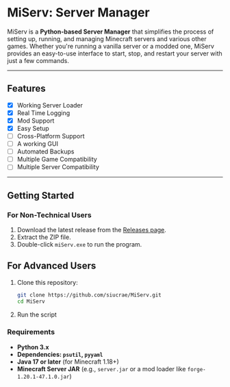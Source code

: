 # MiServ: Server Manager

MiServ is a **Python-based Server Manager** that simplifies the process of setting up, running, and managing Minecraft servers and various other games. Whether you're running a vanilla server or a modded one, MiServ provides an easy-to-use interface to start, stop, and restart your server with just a few commands.

---

## Features
- [x] Working Server Loader
- [x] Real Time Logging
- [x] Mod Support
- [x] Easy Setup
- [ ] Cross-Platform Support
- [ ] A working GUI
- [ ] Automated Backups
- [ ] Multiple Game Compatibility
- [ ] Multiple Server Compatibility

---

## Getting Started

### For Non-Technical Users
1. Download the latest release from the [Releases page](https://github.com/siucrae/MiServ/releases).
2. Extract the ZIP file.
3. Double-click `miServ.exe` to run the program.

## For Advanced Users
1. Clone this repository:
   ```bash
   git clone https://github.com/siucrae/MiServ.git
   cd MiServ
2. Run the script

### Requirements
- **Python 3.x**
- **Dependencies: `psutil`, `pyyaml`**
- **Java 17 or later** (for Minecraft 1.18+)
- **Minecraft Server JAR** (e.g., `server.jar` or a mod loader like `forge-1.20.1-47.1.0.jar`)

